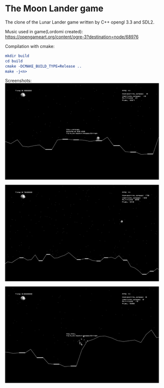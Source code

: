 # The Moon Lander game
The clone of the Lunar Lander game written by C++ opengl 3.3 and SDL2.

Music used in game(Lordomi created):
https://opengameart.org/content/ogre-3?destination=node/68976

Compilation with cmake: <br>
```cmake
mkdir build
cd build
cmake -DCMAKE_BUILD_TYPE=Release .. 
make -j<n>
```

Screenshots: <br>
![Image 1](res/screenshots/1.png)

![Image 2](res/screenshots/2.png)

![Image 3](res/screenshots/3.png)

